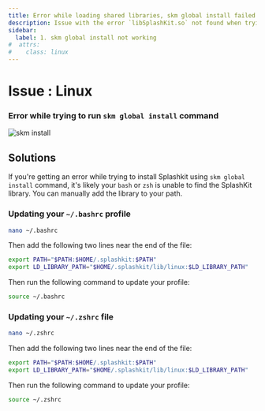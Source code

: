 ```yaml
---
title: Error while loading shared libraries, skm global install failed
description: Issue with the error `libSplashKit.so` not found when trying to run a SplashKit program on Linux, and how to fix it.
sidebar:
  label: 1. skm global install not working
#  attrs:
#    class: linux
---
```


<h1> Issue : Linux </h1>

### Error while trying to run `skm global install` command

![skm install](/images/installation/linux/skm-global-linux-fail.png)

## Solutions

If you're getting an error while trying to install Splashkit using `skm global install` command, it's likely your `bash` or `zsh` is unable to find the SplashKit library. You can manually add the library to your path.

### Updating your `~/.bashrc` profile

```bash
nano ~/.bashrc
```

Then add the following two lines near the end of the file:

```bash
export PATH="$PATH:$HOME/.splashkit:$PATH"
export LD_LIBRARY_PATH="$HOME/.splashkit/lib/linux:$LD_LIBRARY_PATH"
```

Then run the following command to update your profile:

```bash
source ~/.bashrc
```

### Updating your `~/.zshrc` file

```bash
nano ~/.zshrc
```

Then add the following two lines near the end of the file:

```bash
export PATH="$PATH:$HOME/.splashkit:$PATH"
export LD_LIBRARY_PATH="$HOME/.splashkit/lib/linux:$LD_LIBRARY_PATH"
```

Then run the following command to update your profile:

```bash
source ~/.zshrc
```
